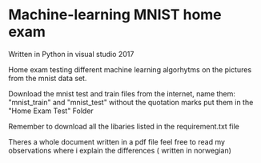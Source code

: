 # Machine-learning MNIST home exam

Written in Python in visual studio 2017

Home exam testing different machine learning algorhytms on the pictures from the mnist data set.

Download the mnist test and train files from the internet, name them: "mnist_train" and "mnist_test" without the quotation marks
put them in the "Home Exam Test" Folder

Remember to download all the libaries listed in the requirement.txt file


Theres a whole document written in a pdf file feel free to read my observations where i explain the differences ( written in norwegian)
